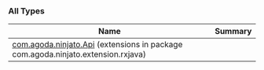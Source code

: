 

### All Types

| Name | Summary |
|---|---|
| [com.agoda.ninjato.Api](../com.agoda.ninjato.extension.rxjava/com.agoda.ninjato.-api/index.md) (extensions in package com.agoda.ninjato.extension.rxjava) |  |

